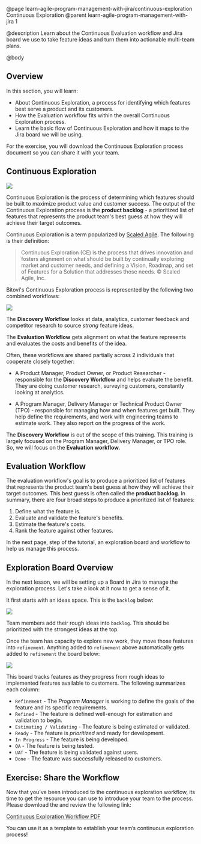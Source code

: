@page learn-agile-program-management-with-jira/continuous-exploration Continuous Exploration
@parent learn-agile-program-management-with-jira 1

@description Learn about the Continuous Evaluation workflow and Jira board we use
to take feature ideas and turn them into actionable multi-team plans.

@body

## Overview

In this section, you will learn:

- About Continuous Exploration, a process for identifying which features best
  serve a product and its customers.
- How the Evaluation workflow fits within the overall Continuous Exploration process.
- Learn the basic flow of Continuous Exploration and how it maps to the Jira board we will be using.

For the exercise, you will download the Continuous Exploration process document so you can share it with your team.

## Continuous Exploration

<img src="../static/img/program-management-with-jira/departments.png"
  class="content-400-800-shadow"/>

Continuous Exploration is the process of determining which features should be built to
maximize product value and customer success.  The output of the Continuous Exploration
process is the __product backlog__ - a prioritized list of features that represents
the product team's best guess at how they will achieve their target outcomes.

 Continuous Exploration is a term popularized by
[Scaled Agile](https://www.scaledagileframework.com/continuous-exploration/). The following
is their definition:

> Continuous Exploration (CE) is the process that drives innovation and fosters alignment on what should be built by continually exploring market and customer needs, and defining a Vision, Roadmap, and set of Features for a Solution that addresses those needs.
> © Scaled Agile, Inc.

Bitovi's Continuous Exploration process is represented by the following two combined workflows:

<img src="../static/img/program-management-with-jira/continuous-exploration/workflow.png"
	class="content-400-800-shadow"/>

The __Discovery Workflow__ looks at data, analytics, customer feedback and competitor research
to source _strong_ feature ideas.

The __Evaluation Workflow__ gets alignment on what the
feature represents and evaluates the costs and benefits of the idea.

Often, these workflows are shared partially across 2 individuals that cooperate closely together:

- A Product Manager, Product Owner, or Product Researcher - responsible
  for the __Discovery Workflow__ and helps evaluate the benefit. They are doing customer
	research, surveying customers, constantly looking at analytics.

- A Program Manager, Delivery Manager or Technical Product Owner (TPO) - responsible for managing how and when features get built. They help define the requirements, and work with engineering teams to estimate work. They also report on the progress of the work.


The __Discovery Workflow__ is out of the scope of this training. This training is largely
focused on the Program Manager, Delivery Manager, or TPO role. So,
we will focus on the __Evaluation workflow__.  

## Evaluation Workflow

The evaluation workflow's goal is to produce a prioritized list of features that represents
the product team's best guess at how they will achieve their target outcomes. This best guess is
often called the __product backlog__.  In summary, there are four broad steps to produce a prioritized list of features:

1. Define what the feature is.
2. Evaluate and validate the feature's benefits.
3. Estimate the feature's costs.
4. Rank the feature against other features.

In the next page, step of the tutorial, an exploration board and workflow to help us manage this process.

## Exploration Board Overview

In the next lesson, we will be setting up a Board in Jira to manage
the exploration process. Let's take a look at it now to get a sense of it.

It first starts with an ideas space.  This is the `backlog` below:


<img src="../static/img/program-management-with-jira/exploration-backlog.png"
  class="content-400-800-shadow"/>

Team members add their rough ideas into `backlog`. This should be prioritized with the
strongest ideas at the top.  

Once the team has capacity to explore new work, they move those features into
`refinement`.  Anything added to `refinement` above automatically gets added to
`refinement` the board below:

<img src="../static/img/program-management-with-jira/continuous-exploration/kanban-board.png"
  class="content-400-1080-shadow"/>

This board tracks features as they progress from rough ideas to implemented
features available to customers. The following summarizes each column:

- `Refinement` - The _Program Manager_ is working to define the goals of the feature and its specific requirements.
- `Refined` - The feature is defined well-enough for estimation and validation to begin.
- `Estimating / Validating` - The feature is being estimated or validated.
- `Ready` - The feature is _prioritized_ and ready for development.
- `In Progress` - The feature is being developed.
- `QA` - The feature is being tested.
- `UAT` - The feature is being validated against users.
- `Done` - The feature was successfully released to customers.




## Exercise: Share the Workflow

Now that you’ve been introduced to the continuous exploration workflow, its time to get the resource you can use to introduce your team to the process.  Please download the and review the following link: 

[Continuous Exploration Workflow PDF](../static/img/program-management-with-jira/continuous-exploration/continuous-exploration.pdf)

You can use it as a template to establish your team’s continuous exploration process!